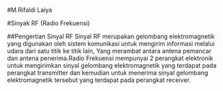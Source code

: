 #M.Rifaldi Laiya

#Sinyak RF (Radio Frekuensi)

##Pengertian Sinyal RF
Sinyal RF merupakan gelombang elektromagnetik yang digunakan oleh sistem komunikasi untuk mengirim informasi melalui udara dari satu titik ke titik lain,
Yang merambat antara antena pemancar dan antena penerima.Radio Frekuensi mempunyai 2 perangkat elektronik untuk mengirimkan sinyal gelombang elektromagnetik yang terdapat pada perangkat transmitter dan kemudian untuk menerima sinyal gelombang elektromagnetik tersebut yang terdapat pada perangkat receiver.
